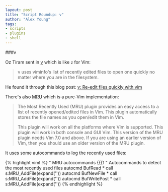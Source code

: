 ```yaml
---
layout: post
title: "Script Roundup: v"
author: "Alex Young"
tags: 
- scripts
- plugins
- shell
---
```


###v

Oz Tiram sent in [v](https://github.com/rupa/v) which is like `z` for Vim:

> v  uses  viminfo's list of recently edited files to open one quickly no
> matter where you are in the filesystem.

He found it through this blog post: [v: Re-edit files quickly with vim](http://inconsolation.wordpress.com/2014/06/18/v-re-edit-files-quickly-with-vim/)

There's also [MRU](https://github.com/yegappan/mru) which is a pure-Vim implementation:

> The Most Recently Used (MRU) plugin provides an easy access to a list of
> recently opened/edited files in Vim. This plugin automatically stores the
> file names as you open/edit them in Vim.
>
> This plugin will work on all the platforms where Vim is supported. This
> plugin will work in both console and GUI Vim. This version of the MRU
> plugin needs Vim 7.0 and above. If you are using an earlier version of
> Vim, then you should use an older version of the MRU plugin.

It uses some autocommands to log the recently used files:

{% highlight viml %}
" MRU autocommands {{{1
" Autocommands to detect the most recently used files
autocmd BufRead * call s:MRU_AddFile(expand('<abuf>'))
autocmd BufNewFile * call s:MRU_AddFile(expand('<abuf>'))
autocmd BufWritePost * call s:MRU_AddFile(expand('<abuf>'))
{% endhighlight %}
